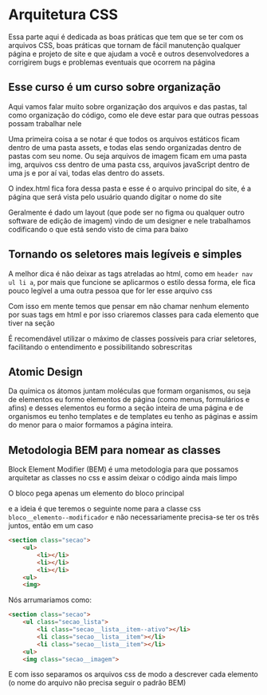 # Arquitetura CSS

Essa parte aqui é dedicada as boas práticas que tem que se ter com os arquivos CSS, boas práticas que tornam de fácil manutenção qualquer página e projeto de site e que ajudam a você e outros desenvolvedores a corrigirem bugs e problemas eventuais que ocorrem na página

## Esse curso é um curso sobre organização

Aqui vamos falar muito sobre organização dos arquivos e das pastas, tal como organização do código, como ele deve estar para que outras pessoas possam trabalhar nele

Uma primeira coisa a se notar é que todos os arquivos estáticos ficam dentro de uma pasta assets, e todas elas sendo organizadas dentro de pastas com seu nome. Ou seja arquivos de imagem ficam em uma pasta img, arquivos css dentro de uma pasta css, arquivos javaScript dentro de uma js e por aí vai, todas elas dentro do assets.

O index.html fica fora dessa pasta e esse é o arquivo principal do site, é a página que será vista pelo usuário quando digitar o nome do site

Geralmente é dado um layout (que pode ser no figma ou qualquer outro software de edição de imagem) vindo de um designer e nele trabalhamos codificando o que está sendo visto de cima para baixo

## Tornando os seletores mais legíveis e simples

A melhor dica é não deixar as tags atreladas ao html, como em `header nav ul li a`, por mais que funcione se aplicarmos o estilo dessa forma, ele fica pouco legível a uma outra pessoa que for ler esse arquivo css

Com isso em mente temos que pensar em não chamar nenhum elemento por suas tags em html e por isso criaremos classes para cada elemento que tiver na seção

É recomendável utilizar o máximo de classes possíveis para criar seletores, facilitando o entendimento e possibilitando sobrescritas

## Atomic Design

Da química os átomos juntam moléculas que formam organismos, ou seja de elementos eu formo elementos de página (como menus, formulários e afins) e desses elementos eu formo a seção inteira de uma página e de organismos eu tenho templates e de templates eu tenho as páginas e assim do menor para o maior formamos a página inteira.

## Metodologia BEM para nomear as classes

Block Element Modifier (BEM) é uma metodologia para que possamos arquitetar as classes no css e assim deixar o código ainda mais limpo

O bloco pega apenas um elemento do bloco principal

e a ideia é que teremos o seguinte nome para a classe css `bloco__elemento--modificador` e não necessariamente precisa-se ter os três juntos, então em um caso

```html
<section class="secao">
    <ul>
        <li></li>
        <li></li>
        <li></li>
    <ul>
    <img>
```

Nós arrumariamos como:

```html
<section class="secao">
    <ul class="secao_lista">
        <li class="secao__lista__item--ativo"></li>
        <li class="secao__lista__item"></li>
        <li class="secao__lista__item"></li>
    <ul>
    <img class="secao__imagem">
```

E com isso separamos os arquivos css de modo a descrever cada elemento (o nome do arquivo não precisa seguir o padrão BEM)

